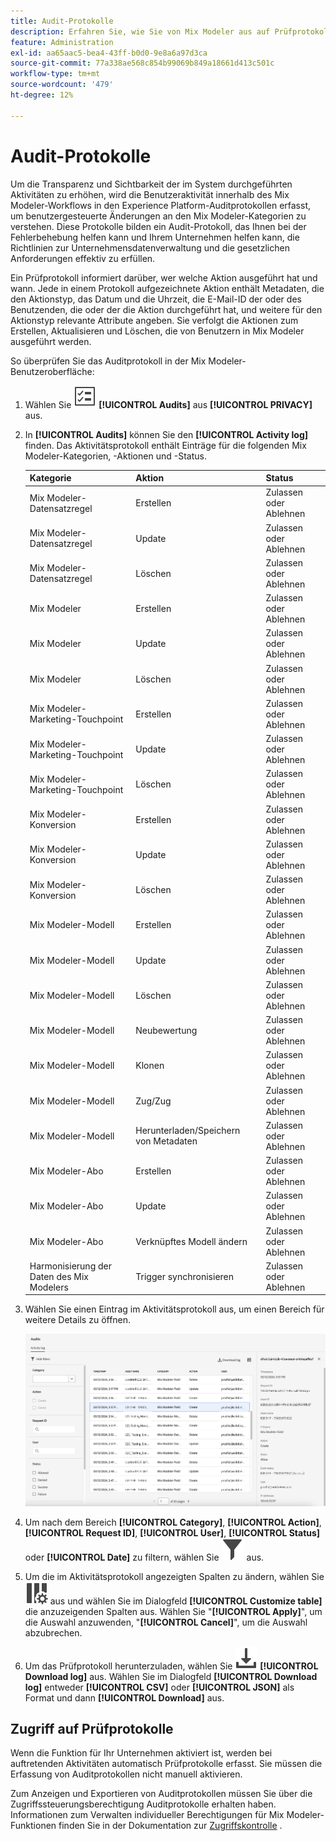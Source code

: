 ```yaml
---
title: Audit-Protokolle
description: Erfahren Sie, wie Sie von Mix Modeler aus auf Prüfprotokolle zugreifen können.
feature: Administration
exl-id: aa65aac5-bea4-43ff-b0d0-9e8a6a97d3ca
source-git-commit: 77a338ae568c854b99069b849a18661d413c501c
workflow-type: tm+mt
source-wordcount: '479'
ht-degree: 12%

---
```


# Audit-Protokolle

Um die Transparenz und Sichtbarkeit der im System durchgeführten Aktivitäten zu erhöhen, wird die Benutzeraktivität innerhalb des Mix Modeler-Workflows in den Experience Platform-Auditprotokollen erfasst, um benutzergesteuerte Änderungen an den Mix Modeler-Kategorien zu verstehen. Diese Protokolle bilden ein Audit-Protokoll, das Ihnen bei der Fehlerbehebung helfen kann und Ihrem Unternehmen helfen kann, die Richtlinien zur Unternehmensdatenverwaltung und die gesetzlichen Anforderungen effektiv zu erfüllen.

<!-- DO WE HAVE TO ADD THIS
If you are subject to the Health Insurance Portability and Accountability Act (HIPAA) and create, receive, maintain, or transmit permitted sensitive personal data through Mix Modeler, you are responsible for executing a BAA with Adobe and licensing Healthcare Shield.
-->

Ein Prüfprotokoll informiert darüber, wer welche Aktion ausgeführt hat und wann. Jede in einem Protokoll aufgezeichnete Aktion enthält Metadaten, die den Aktionstyp, das Datum und die Uhrzeit, die E-Mail-ID der oder des Benutzenden, die oder der die Aktion durchgeführt hat, und weitere für den Aktionstyp relevante Attribute angeben. Sie verfolgt die Aktionen zum Erstellen, Aktualisieren und Löschen, die von Benutzern in Mix Modeler ausgeführt werden.

So überprüfen Sie das Auditprotokoll in der Mix Modeler-Benutzeroberfläche:

1. Wählen Sie ![Aufgabenliste](/help/assets/icons/TaskList.svg) **[!UICONTROL Audits]** aus **[!UICONTROL PRIVACY]** aus.

1. In **[!UICONTROL Audits]** können Sie den **[!UICONTROL Activity log]** finden. Das Aktivitätsprotokoll enthält Einträge für die folgenden Mix Modeler-Kategorien, -Aktionen und -Status.

   | Kategorie | Aktion | Status |
   |---|---|---|
   | Mix Modeler-Datensatzregel | Erstellen | Zulassen oder Ablehnen |
   | Mix Modeler-Datensatzregel | Update | Zulassen oder Ablehnen |
   | Mix Modeler-Datensatzregel | Löschen | Zulassen oder Ablehnen |
   | Mix Modeler | Erstellen | Zulassen oder Ablehnen |
   | Mix Modeler | Update | Zulassen oder Ablehnen |
   | Mix Modeler | Löschen | Zulassen oder Ablehnen |
   | Mix Modeler-Marketing-Touchpoint | Erstellen | Zulassen oder Ablehnen |
   | Mix Modeler-Marketing-Touchpoint | Update | Zulassen oder Ablehnen |
   | Mix Modeler-Marketing-Touchpoint | Löschen | Zulassen oder Ablehnen |
   | Mix Modeler-Konversion | Erstellen | Zulassen oder Ablehnen |
   | Mix Modeler-Konversion | Update | Zulassen oder Ablehnen |
   | Mix Modeler-Konversion | Löschen | Zulassen oder Ablehnen |
   | Mix Modeler-Modell | Erstellen | Zulassen oder Ablehnen |
   | Mix Modeler-Modell | Update | Zulassen oder Ablehnen |
   | Mix Modeler-Modell | Löschen | Zulassen oder Ablehnen |
   | Mix Modeler-Modell | Neubewertung | Zulassen oder Ablehnen |
   | Mix Modeler-Modell | Klonen | Zulassen oder Ablehnen |
   | Mix Modeler-Modell | Zug/Zug | Zulassen oder Ablehnen |
   | Mix Modeler-Modell | Herunterladen/Speichern von Metadaten | Zulassen oder Ablehnen |
   | Mix Modeler-Abo | Erstellen | Zulassen oder Ablehnen |
   | Mix Modeler-Abo | Update | Zulassen oder Ablehnen |
   | Mix Modeler-Abo | Verknüpftes Modell ändern | Zulassen oder Ablehnen |
   | Harmonisierung der Daten des Mix Modelers | Trigger synchronisieren | Zulassen oder Ablehnen |


1. Wählen Sie einen Eintrag im Aktivitätsprotokoll aus, um einen Bereich für weitere Details zu öffnen.

   ![Mix Modeler-Audit](/help/assets/mix-modeler-audit.png)

1. Um nach dem Bereich **[!UICONTROL Category]**, **[!UICONTROL Action]**, **[!UICONTROL Request ID]**, **[!UICONTROL User]**, **[!UICONTROL Status]** oder **[!UICONTROL Date]** zu filtern, wählen Sie ![Filter](/help/assets/icons/Filter.svg) aus.

1. Um die im Aktivitätsprotokoll angezeigten Spalten zu ändern, wählen Sie ![Spalten](/help/assets/icons/ColumnSetting.svg) aus und wählen Sie im Dialogfeld **[!UICONTROL Customize table]** die anzuzeigenden Spalten aus. Wählen Sie &quot;**[!UICONTROL Apply]**&quot;, um die Auswahl anzuwenden, &quot;**[!UICONTROL Cancel]**&quot;, um die Auswahl abzubrechen.

1. Um das Prüfprotokoll herunterzuladen, wählen Sie ![Download](/help/assets/icons/Download.svg) **[!UICONTROL Download log]** aus. Wählen Sie im Dialogfeld **[!UICONTROL Download log]** entweder **[!UICONTROL CSV]** oder **[!UICONTROL JSON]** als Format und dann **[!UICONTROL Download]** aus.

## Zugriff auf Prüfprotokolle

Wenn die Funktion für Ihr Unternehmen aktiviert ist, werden bei auftretenden Aktivitäten automatisch Prüfprotokolle erfasst. Sie müssen die Erfassung von Auditprotokollen nicht manuell aktivieren.

Zum Anzeigen und Exportieren von Auditprotokollen müssen Sie über die Zugriffssteuerungsberechtigung Auditprotokolle erhalten haben. Informationen zum Verwalten individueller Berechtigungen für Mix Modeler-Funktionen finden Sie in der Dokumentation zur [Zugriffskontrolle](https://experienceleague.adobe.com/en/docs/experience-platform/access-control/home) .
